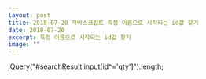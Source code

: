```yaml
---
layout: post
title: 2018-07-20 자바스크립트 특정 이름으로 시작되는 id값 찾기
date: 2018-07-20
excerpt: 특정 이름으로 시작되는 id값 찾기
image: ""
---
```

<div>
jQuery("#searchResult input[id^='qty']").length;

</div>
